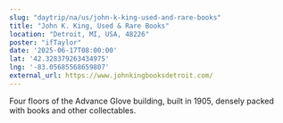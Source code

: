 ```yaml
---
slug: "daytrip/na/us/john-k-king-used-and-rare-books"
title: "John K. King, Used & Rare Books"
location: "Detroit, MI, USA, 48226"
poster: "ifTaylor"
date: '2025-06-17T08:00:00'
lat: '42.328379263434975'
lng: '-83.05685568659807'
external_url: https://www.johnkingbooksdetroit.com/
---
```

Four floors of the Advance Glove building, built in 1905, densely packed with books and other collectables.